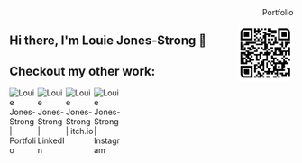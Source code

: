 <div align="right">Portfolio</div>

[<img align="right" alt="Louie Jones-Strong | Portfolio" width="100px"  src="Icons/Portfolio_QR.svg" />][Portfolio]

## Hi there, I'm **Louie Jones-Strong** 👋

## Checkout my other work:


[<img align="left" alt="Louie Jones-Strong | Portfolio" width="50px"  src="favicon.ico" />][Portfolio]
[<img align="left" alt="Louie Jones-Strong | LinkedIn" width="50px" src="https://www.linkedin.com/favicon.ico" />][linkedin]
[<img align="left" alt="Louie Jones-Strong | itch.io" width="50px"  src="https://itch.io/favicon.ico" />][itch.io]
[<img align="left" alt="Louie Jones-Strong | Instagram" width="50px"  src="https://www.instagram.com/favicon.ico" />][instagram]


[Portfolio]: https://louie-jones-strong.github.io/
[linkedin]: https://www.linkedin.com/in/louie-jones-strong
[itch.io]: https://louie-js.itch.io/
[instagram]: https://www.instagram.com/louie_j.s/
